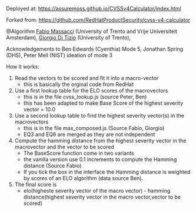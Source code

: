 Deployed at: https://assuremoss.github.io/CVSSv4Calculator/index.html

Forked from: https://github.com/RedHatProductSecurity/cvss-v4-calculator

@Algorithm [Fabio Massacci](https://fabiomassacci.github.io/) (University of Trento and Vrije Universiteit Amsterdam), [Giorgio Di Tizio](https://giorgioditizio.github.io/) (University of Trento), 
     
Acknowledgements to Ben Edwards (Cyenthia) Mode 5, Jonathan Spring (DHS), Peter Mell (NIST) ideation of mode 3
                   
How it works:

1. Read the vectors to be scored and fit it into a macro-vector
   * this is basically the orginal code from RedHat
2. Use a first lookup table for the ELO scores of the macrovectors 
   * this is in the file cvss_lookup.js (source Peter, Ben)
   * this has been adapted to make Base Score of the highest severity vector = 10.0
3. Use a second lookup table to find the highest severity vector(s) in the macrovectors
   * this is in the file max_composed.js (Source Fabio, Giorgio)
   * EQ3 and EQ6 are merged as they are not independent
4. Compute the hamming distance from the highest severity vector in the macrovector and the vector to be scored
   * The BaseScore function come in two variants 
   * the vanilla version use 0.1 increments to compute the Hamming distance (Source Fabio)
   * If you tick the box in the interface the Hamming distance is weighted by scores of an ELO algorithm (data source Ben).
5. The final score is 
   * elo(higheste severity vector of the macro vector) - hamming distance(highest severity vector in the macro vector,vector to be scored)


